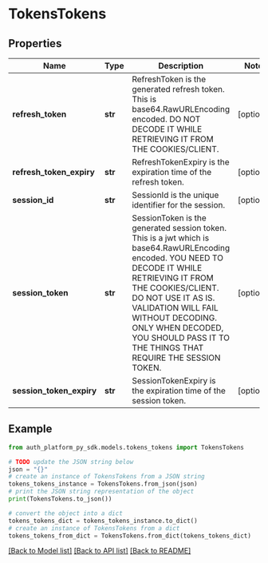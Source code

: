 # TokensTokens


## Properties

Name | Type | Description | Notes
------------ | ------------- | ------------- | -------------
**refresh_token** | **str** | RefreshToken is the generated refresh token.  This is base64.RawURLEncoding encoded. DO NOT DECODE IT WHILE RETRIEVING IT FROM THE COOKIES/CLIENT. | [optional] 
**refresh_token_expiry** | **str** | RefreshTokenExpiry is the expiration time of the refresh token. | [optional] 
**session_id** | **str** | SessionId is the unique identifier for the session. | [optional] 
**session_token** | **str** | SessionToken is the generated session token.  This is a jwt which is base64.RawURLEncoding encoded. YOU NEED TO DECODE IT WHILE RETRIEVING IT FROM THE COOKIES/CLIENT. DO NOT USE IT AS IS. VALIDATION WILL FAIL WITHOUT DECODING. ONLY WHEN DECODED, YOU SHOULD PASS IT TO THE THINGS THAT REQUIRE THE SESSION TOKEN. | [optional] 
**session_token_expiry** | **str** | SessionTokenExpiry is the expiration time of the session token. | [optional] 

## Example

```python
from auth_platform_py_sdk.models.tokens_tokens import TokensTokens

# TODO update the JSON string below
json = "{}"
# create an instance of TokensTokens from a JSON string
tokens_tokens_instance = TokensTokens.from_json(json)
# print the JSON string representation of the object
print(TokensTokens.to_json())

# convert the object into a dict
tokens_tokens_dict = tokens_tokens_instance.to_dict()
# create an instance of TokensTokens from a dict
tokens_tokens_from_dict = TokensTokens.from_dict(tokens_tokens_dict)
```
[[Back to Model list]](../README.md#documentation-for-models) [[Back to API list]](../README.md#documentation-for-api-endpoints) [[Back to README]](../README.md)


